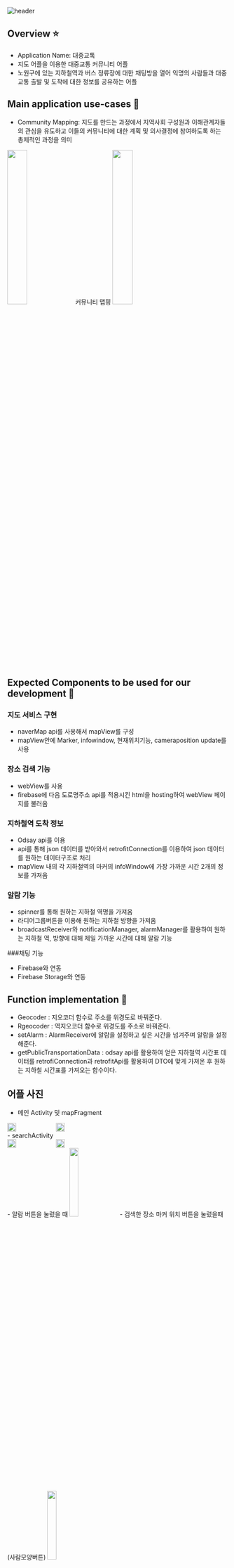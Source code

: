 ![header](https://capsule-render.vercel.app/api?type=wave&color=auto&height=300&section=header&text=MobilePrograming%20Team5&fontSize=50)

## Overview ⭐️

- Application Name: 대중교톡
- 지도 어플을 이용한 대중교통 커뮤니티 어플
- 노원구에 있는 지하철역과 버스 정류장에 대한 채팅방을 열어 익명의 사람들과 대중교통 출발 및 도착에 대한 정보를 공유하는 어플

## Main application use-cases 🍪

- Community Mapping: 지도를 만드는 과정에서 지역사회 구성원과 이해관계자들의 관심을 유도하고 이들의 커뮤니티에 대한 계획 및 의사결정에 참여하도록 하는 총제적인 과정을 의미
<img width="30%" src="https://user-images.githubusercontent.com/94777814/234574023-1b96b41b-146c-4510-a3d9-cf2618ac0e62.PNG"/>
커뮤니티 맵핑
<img width="30%" src="https://user-images.githubusercontent.com/94777814/234574202-e0e01a97-e2e5-436d-a1da-3797d01b19cd.PNG"/>

## Expected Components to be used for our development 🔧

### 지도 서비스 구현 
- naverMap api를 사용해서 mapView를 구성
- mapView안에 Marker, infowindow, 현재위치기능, cameraposition update를 사용

### 장소 검색 기능
- webView를 사용 
- firebase에 다음 도로명주소 api를 적용시킨 html을 hosting하여 webView 페이지를 불러옴

### 지하철역 도착 정보
- Odsay api를 이용
- api를 통해 json 데이터를 받아와서 retrofitConnection를 이용하여 json 데이터를 원하는 데이터구조로 처리
- mapView 내의 각 지하철역의 마커의 infoWindow에 가장 가까운 시간 2개의 정보를 가져옴

 ### 알람 기능
 - spinner를 통해 원하는 지하철 역명을 가져옴 
 - 라디어그룹버튼을 이용해 원하는 지하철 방향을 가져옴
 - broadcastReceiver와 notificationManager, alarmManager를 활용하여 원하는 지하철 역, 방향에 대해 제일 가까운 시간에 대해 알람 기능 

###채팅 기능
- Firebase와 연동
- Firebase Storage와 연동

## Function implementation 🔧
- Geocoder : 지오코더 함수로 주소를 위경도로 바꿔준다.
- Rgeocoder : 역지오코더 함수로 위경도를 주소로 바꿔준다.
- setAlarm : AlarmReceiver에 알람을 설정하고 싶은 시간을 넘겨주며 알람을 설정해준다.
- getPublicTransportationData : odsay api를 활용하여 얻은 지하철역 시간표 데이터를 retrofiConnection과 retrofitApi를 활용하여 DTO에 맞게 가져온 후 원하는 지하철 시간표를 가져오는 함수이다.

## 어플 사진 
- 메인 Activity 및 mapFragment
<div style="display: flex;">
  <img style="width: 20%; margin-right: 10px;" src="https://user-images.githubusercontent.com/94777814/241951029-b4b368a4-9660-4429-900d-af740d4bcedb.png" />
  <img style="width: 20%;" src="https://user-images.githubusercontent.com/94777814/241951425-9fbbaf23-5cd8-4216-88da-ead1bd079a6a.png" />
</div>
- searchActivity
<div style="display: flex;">
  <img style="width: 20%; margin-right: 10px;" src="https://user-images.githubusercontent.com/94777814/241951547-09aca064-78f3-4b22-86f0-edd65db6b36a.png" />
  <img style="width: 20%;" src="https://user-images.githubusercontent.com/94777814/241951772-f89b1177-db90-4071-ae5b-fe9a77a239ce.png" />
</div>
- 알람 버튼을 눌렀을 때
<img style="width: 20%; margin-right: 10px;" src="https://user-images.githubusercontent.com/94777814/241952037-c5b62fcf-bfce-49c2-bc2e-aca0f0fcb8a5.png" />
- 검색한 장소 마커 위치 버튼을 눌렀을때(사람모양버튼)
<img style="width: 20%; margin-right: 10px;" src="https://user-images.githubusercontent.com/94777814/241952114-c636cc43-b109-4d4a-92f8-3de04b053f0b.png" />




## Development History 🌳
- [프로젝트 개발 히스토리 feat map](https://github.com/unso99/FirstAndroidProject/issues/2) 
- [프로젝트 개발 히스토리 feat chat](https://github.com/unso99/FirstAndroidProject/issues/5)
- [Project Proposal](https://github.com/unso99/FirstAndroidProject/blob/main/MobileProgramming_ProjectProposal_5%ED%8C%80.pdf)
- [최종 결과물(대중교톡)](https://github.com/unso99/FirstAndroidProject/tree/main/final)




